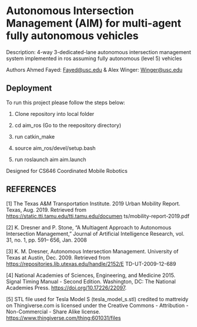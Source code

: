# Autonomous Intersection Management (AIM) for multi-agent fully autonomous vehicles
Description: 4-way 3-dedicated-lane autonomous intersection management system implemented in ros assuming fully autonomous (level 5) vehicles 

Authors 
Ahmed Fayed: Fayed@usc.edu & Alex Winger: Winger@usc.edu


## Deployment

To run this project please follow the steps below:

1. Clone repository into local folder

2. cd aim_ros (Go to the reepository directory)

3. run catkin_make

4. source aim_ros/devel/setup.bash

5. run roslaunch aim aim.launch

Designed for CS646 Coordinated Mobile Robotics

## REFERENCES

[1] The Texas A&M Transportation Institute.
2019 Urban Mobility Report. Texas, Aug.
2019. Retrieved from
https://static.tti.tamu.edu/tti.tamu.edu/documen
ts/mobility-report-2019.pdf

[2] K. Dresner and P. Stone, “A Multiagent
Approach to Autonomous Intersection
Management,” Journal of Artificial
Intelligence Research, vol. 31, no. 1, pp. 591–
656, Jan. 2008

[3] K. M. Dresner, Autonomous Intersection
Management. University of Texas at Austin,
Dec. 2009. Retrieved from
https://repositories.lib.utexas.edu/handle/2152/E
TD-UT-2009-12-689

[4] National Academies of Sciences, Engineering,
and Medicine 2015. Signal Timing Manual -
Second Edition. Washington, DC: The
National Academies Press.
https://doi.org/10.17226/22097.

[5] STL file used for Tesla Model S (tesla_model_s.stl) credited to mattreidy on Thingiverse.com is licensed under the Creative Commons - Attribution - Non-Commercial - Share Alike license.
https://www.thingiverse.com/thing:601031/files
